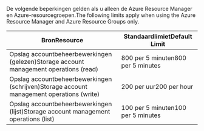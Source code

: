 <span data-ttu-id="b670e-101">De volgende beperkingen gelden als u alleen de Azure Resource Manager en Azure-resourcegroepen.</span><span class="sxs-lookup"><span data-stu-id="b670e-101">The following limits apply when using the Azure Resource Manager and Azure Resource Groups only.</span></span>

| <span data-ttu-id="b670e-102">Bron</span><span class="sxs-lookup"><span data-stu-id="b670e-102">Resource</span></span> | <span data-ttu-id="b670e-103">Standaardlimiet</span><span class="sxs-lookup"><span data-stu-id="b670e-103">Default Limit</span></span> |
| --- | --- |
| <span data-ttu-id="b670e-104">Opslag accountbeheerbewerkingen (gelezen)</span><span class="sxs-lookup"><span data-stu-id="b670e-104">Storage account management operations (read)</span></span> |<span data-ttu-id="b670e-105">800 per 5 minuten</span><span class="sxs-lookup"><span data-stu-id="b670e-105">800 per 5 minutes</span></span> |
| <span data-ttu-id="b670e-106">Opslag accountbeheerbewerkingen (schrijven)</span><span class="sxs-lookup"><span data-stu-id="b670e-106">Storage account management operations (write)</span></span> |<span data-ttu-id="b670e-107">200 per uur</span><span class="sxs-lookup"><span data-stu-id="b670e-107">200 per hour</span></span> |
| <span data-ttu-id="b670e-108">Opslag accountbeheerbewerkingen (lijst)</span><span class="sxs-lookup"><span data-stu-id="b670e-108">Storage account management operations (list)</span></span> |<span data-ttu-id="b670e-109">100 per 5 minuten</span><span class="sxs-lookup"><span data-stu-id="b670e-109">100 per 5 minutes</span></span> |

